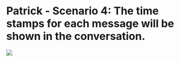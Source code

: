 # Patrick - Scenario 4: The time stamps for each message will be shown in the conversation.
![](images/sequence_diagram_#4.jpg)

